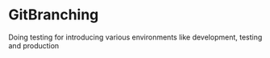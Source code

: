 # GitBranching
Doing testing for introducing various environments like development, testing and production 
